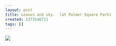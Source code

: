 ```yaml
---
layout: post
title: Leaves and sky.  (at Palmer Square Park)
created: 1373146711
tags: []
---
```

![](http://24.media.tumblr.com/17a5e694ba620ef9fabcc2916e3760cc/tumblr_mpjas7a7GU1rsr8w3o1_500.jpg)


